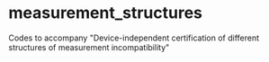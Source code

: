 # measurement_structures
Codes to accompany "Device-independent certification of different structures of measurement incompatibility" 
